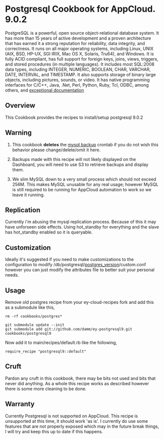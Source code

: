 Postgresql Cookbook for AppCloud.  9.0.2
=========

PostgreSQL is a powerful, open source object-relational database system. It has more than 15 years of active development and a proven architecture that has earned it a strong reputation for reliability, data integrity, and correctness. It runs on all major operating systems, including Linux, UNIX (AIX, BSD, HP-UX, SGI IRIX, Mac OS X, Solaris, Tru64), and Windows. It is fully ACID compliant, has full support for foreign keys, joins, views, triggers, and stored procedures (in multiple languages). It includes most SQL:2008 data types, including INTEGER, NUMERIC, BOOLEAN, CHAR, VARCHAR, DATE, INTERVAL, and TIMESTAMP. It also supports storage of binary large objects, including pictures, sounds, or video. It has native programming interfaces for C/C++, Java, .Net, Perl, Python, Ruby, Tcl, ODBC, among others, and [exceptional documentation][1]

Overview
--------

This Cookbook provides the recipes to install/setup postgresql 9.0.2

Warning
--------

1. This cookbook **deletes** the [mysql backup][4] crontab if you do not wish this behavior please change/delete/omit it here.

2. Backups made with this recipe will not likely displayed on the
   Dashboard, you will need to use S3 to retrieve backups and display
   them.

3. We slim MySQL down to a very small process which should not exceed
   256M.  This makes MySQL unusable for any real usage; however MySQL is
   still required to be running for AppCloud automation to work so we
   leave it running.

Replication
--------

Currently i'm abusing the mysql replication process.  Because of this it
may have unforseen side effects.  Using hot_standby for everything and
the slave has hot_standby enabled so it is queryable.

Customization
--------

Ideally it's suggested if you need to make customizations to the configuration to modify /db/postgresql/[postgres_version][3]/custom.conf however you can just modify the attributes file to better suit your personal needs.

Usage
--------

Remove old postgres recipe from your ey-cloud-recipes fork and add this as a submodule like this,

``rm -rf cookbooks/postgres*``  

``git submodule update --init``  
``git submodule add git://github.com/damm/ey-postgresql9.git cookbooks/postgresql9``  

Now add it to main/recipes/default.rb like the following,  

``require_recipe "postgresql9::default"``

Cruft
--------

Pardon any cruft in this cookbook, there may be bits not used and bits that never did anything.  As a whole this recipe works as described however there is some more cleaning to be done.

Warranty
--------

Currently Postgresql is not supported on AppCloud.  This recipe is unsupported at this time, it should work 'as is'.  I currently do use some features that are not properly exposed which may in the future break things, I will try and keep this up to date if this happens.

[1]: http://www.postgresql.org/docs/manuals/
[2]: http://www.postgresql.org/
[3]: http://github.com/damm/ey-postgresql9/blob/master/postgres/attributes/postgresql.rb
[4]: http://github.com/damm/ey-postgresql9/blob/master/postgres/recipes/eybackup.rb#L28-L32
